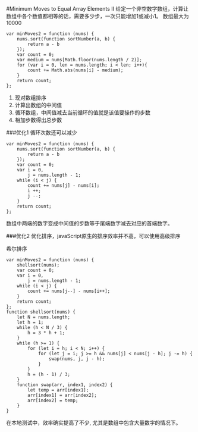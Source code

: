 #Minimum Moves to Equal Array Elements II
给定一个非空数字数组，计算让数组中各个数值都相等的话，需要多少步，一次只能增加1或减小1。
数组最大为10000

```
var minMoves2 = function (nums) {
    nums.sort(function sortNumber(a, b) {
        return a - b
    });
    var count = 0;
    var medium = nums[Math.floor(nums.length / 2)];
    for (var i = 0, len = nums.length; i < len; i++){
        count += Math.abs(nums[i] - medium);
    }
    return count;
};
```

1. 现对数组排序
2. 计算出数组的中间值
3. 循环数组，中间值减去当前循环的值就是该值要操作的步数
4. 相加步数得出总步数


###优化1
循环次数还可以减少
```
var minMoves2 = function (nums) {
    nums.sort(function sortNumber(a, b) {
        return a - b
    });
    var count = 0;
    var i = 0,
        j = nums.length - 1;
    while (i < j) {
        count += nums[j] - nums[i];
        i ++;
        j --;
    }
    return count;
};
```
数组中两端的数字变成中间值的步数等于尾端数字减去对应的首端数字。

###优化2
优化排序，javaScript原生的排序效率并不高，可以使用高级排序 

希尔排序
```
var minMoves2 = function (nums) {
    shellsort(nums);
    var count = 0;
    var i = 0,
        j = nums.length - 1;
    while (i < j) {
        count += nums[j--] - nums[i++];
    }
    return count;
};
function shellsort(nums) {
    let N = nums.length;
    let h = 1;
    while (h < N / 3) {
        h = 3 * h + 1;
    }
    while (h >= 1) {
        for (let i = h; i < N; i++) {
            for (let j = i; j >= h && nums[j] < nums[j - h]; j -= h) {
                swap(nums, j, j - h);
            }
        }
        h = (h - 1) / 3;
    }
    function swap(arr, index1, index2) {
        let temp = arr[index1];
        arr[index1] = arr[index2];
        arr[index2] = temp;
    }
}
```
在本地测试中，效率确实提高了不少, 尤其是数组中包含大量数字的情况下。